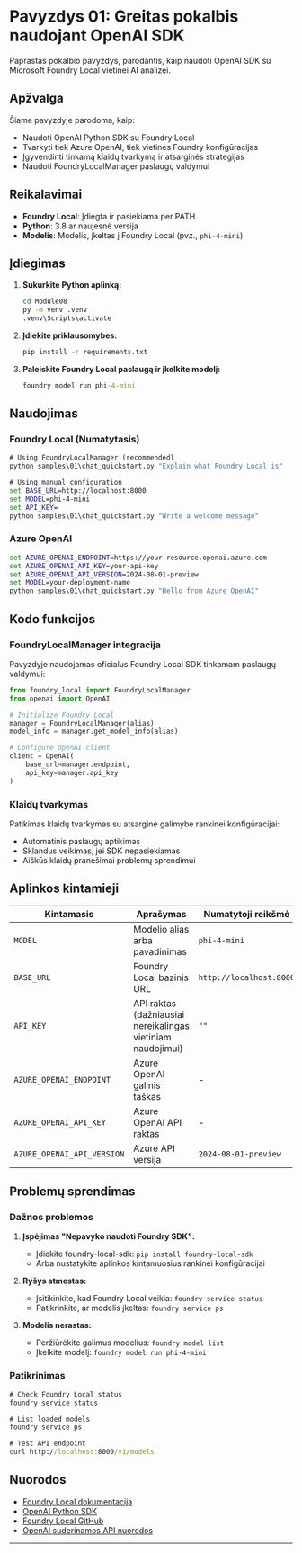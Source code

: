 <!--
CO_OP_TRANSLATOR_METADATA:
{
  "original_hash": "fb649a75048715165e76e20b366620a9",
  "translation_date": "2025-09-25T02:43:59+00:00",
  "source_file": "Module08/samples/01/README.md",
  "language_code": "lt"
}
-->
# Pavyzdys 01: Greitas pokalbis naudojant OpenAI SDK

Paprastas pokalbio pavyzdys, parodantis, kaip naudoti OpenAI SDK su Microsoft Foundry Local vietinei AI analizei.

## Apžvalga

Šiame pavyzdyje parodoma, kaip:
- Naudoti OpenAI Python SDK su Foundry Local
- Tvarkyti tiek Azure OpenAI, tiek vietines Foundry konfigūracijas
- Įgyvendinti tinkamą klaidų tvarkymą ir atsarginės strategijas
- Naudoti FoundryLocalManager paslaugų valdymui

## Reikalavimai

- **Foundry Local**: Įdiegta ir pasiekiama per PATH
- **Python**: 3.8 ar naujesnė versija
- **Modelis**: Modelis, įkeltas į Foundry Local (pvz., `phi-4-mini`)

## Įdiegimas

1. **Sukurkite Python aplinką:**
   ```cmd
   cd Module08
   py -m venv .venv
   .venv\Scripts\activate
   ```

2. **Įdiekite priklausomybes:**
   ```cmd
   pip install -r requirements.txt
   ```

3. **Paleiskite Foundry Local paslaugą ir įkelkite modelį:**
   ```cmd
   foundry model run phi-4-mini
   ```


## Naudojimas

### Foundry Local (Numatytasis)

```cmd
# Using FoundryLocalManager (recommended)
python samples\01\chat_quickstart.py "Explain what Foundry Local is"

# Using manual configuration
set BASE_URL=http://localhost:8000
set MODEL=phi-4-mini
set API_KEY=
python samples\01\chat_quickstart.py "Write a welcome message"
```

### Azure OpenAI

```cmd
set AZURE_OPENAI_ENDPOINT=https://your-resource.openai.azure.com
set AZURE_OPENAI_API_KEY=your-api-key
set AZURE_OPENAI_API_VERSION=2024-08-01-preview
set MODEL=your-deployment-name
python samples\01\chat_quickstart.py "Hello from Azure OpenAI"
```


## Kodo funkcijos

### FoundryLocalManager integracija

Pavyzdyje naudojamas oficialus Foundry Local SDK tinkamam paslaugų valdymui:

```python
from foundry_local import FoundryLocalManager
from openai import OpenAI

# Initialize Foundry Local
manager = FoundryLocalManager(alias)
model_info = manager.get_model_info(alias)

# Configure OpenAI client
client = OpenAI(
    base_url=manager.endpoint,
    api_key=manager.api_key
)
```


### Klaidų tvarkymas

Patikimas klaidų tvarkymas su atsargine galimybe rankinei konfigūracijai:
- Automatinis paslaugų aptikimas
- Sklandus veikimas, jei SDK nepasiekiamas
- Aiškūs klaidų pranešimai problemų sprendimui

## Aplinkos kintamieji

| Kintamasis | Aprašymas | Numatytoji reikšmė | Privaloma |
|------------|-----------|--------------------|-----------|
| `MODEL` | Modelio alias arba pavadinimas | `phi-4-mini` | Ne |
| `BASE_URL` | Foundry Local bazinis URL | `http://localhost:8000` | Ne |
| `API_KEY` | API raktas (dažniausiai nereikalingas vietiniam naudojimui) | `""` | Ne |
| `AZURE_OPENAI_ENDPOINT` | Azure OpenAI galinis taškas | - | Azure atveju |
| `AZURE_OPENAI_API_KEY` | Azure OpenAI API raktas | - | Azure atveju |
| `AZURE_OPENAI_API_VERSION` | Azure API versija | `2024-08-01-preview` | Ne |

## Problemų sprendimas

### Dažnos problemos

1. **Įspėjimas "Nepavyko naudoti Foundry SDK":**
   - Įdiekite foundry-local-sdk: `pip install foundry-local-sdk`
   - Arba nustatykite aplinkos kintamuosius rankinei konfigūracijai

2. **Ryšys atmestas:**
   - Įsitikinkite, kad Foundry Local veikia: `foundry service status`
   - Patikrinkite, ar modelis įkeltas: `foundry service ps`

3. **Modelis nerastas:**
   - Peržiūrėkite galimus modelius: `foundry model list`
   - Įkelkite modelį: `foundry model run phi-4-mini`

### Patikrinimas

```cmd
# Check Foundry Local status
foundry service status

# List loaded models
foundry service ps

# Test API endpoint
curl http://localhost:8000/v1/models
```


## Nuorodos

- [Foundry Local dokumentacija](https://learn.microsoft.com/azure/ai-foundry/foundry-local/)
- [OpenAI Python SDK](https://github.com/openai/openai-python)
- [Foundry Local GitHub](https://github.com/microsoft/Foundry-Local)
- [OpenAI suderinamos API nuorodos](https://learn.microsoft.com/azure/ai-foundry/foundry-local/how-to/how-to-integrate-with-inference-sdks)

---

